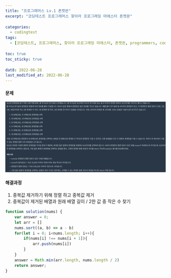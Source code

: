 ```yaml
---
title: "프로그래머스 Lv.1 폰켓몬"
excerpt: "코딩테스트 프로그래머스 찾아라 프로그래밍 마에스터 폰켓몬"

categories:
  - codingtest
tags:
  - [코딩테스트, 프로그래머스, 찾아라 프로그래밍 마에스터, 폰켓몬, programmers, codingtest, 코딩테스트 연습]

toc: true
toc_sticky: true
 
dat8: 2022-06-28
last_modified_at: 2022-06-28
---
```


#### 문제
![46](/assets/images/46.png)

#### 해결과정
  1. 중복값 제거하기 위해 정렬 하고 중복값 제거
  2. 중복값이 제거된 배열과 원래 배열 길이 / 2한 값 중 작은 수 찾기

```javascript
function solution(nums) {
    var answer = 0;
    let arr = []
    nums.sort((a, b) => a - b)
    for(let i = 0; i<nums.length; i++){
        if(nums[i] !== nums[i + 1]){
            arr.push(nums[i])
        }
    }
    answer = Math.min(arr.length, nums.length / 2)
    return answer;
}
```